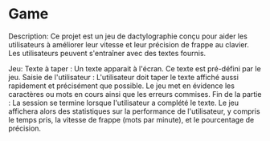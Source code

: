 # Game
Description:
Ce projet est un jeu de dactylographie conçu pour aider les utilisateurs à améliorer leur vitesse et leur précision de frappe au clavier. Les utilisateurs peuvent s'entraîner avec des textes fournis.

Jeu:
Texte à taper : Un texte apparait à l'écran. Ce texte est pré-défini par le jeu.
Saisie de l'utilisateur : L'utilisateur doit taper le texte affiché aussi rapidement et précisément que possible. Le jeu met en évidence les caractères ou mots en cours ainsi que les erreurs commises.
Fin de la partie : La session se termine lorsque l'utilisateur a complété le texte. Le jeu affichera alors des statistiques sur la performance de l'utilisateur, y compris le temps pris, la vitesse de frappe (mots par minute), et le pourcentage de précision.
